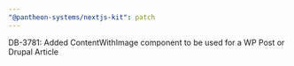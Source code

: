 ```yaml
---
"@pantheon-systems/nextjs-kit": patch
---
```


DB-3781: Added ContentWithImage component to be used for a WP Post or Drupal Article
